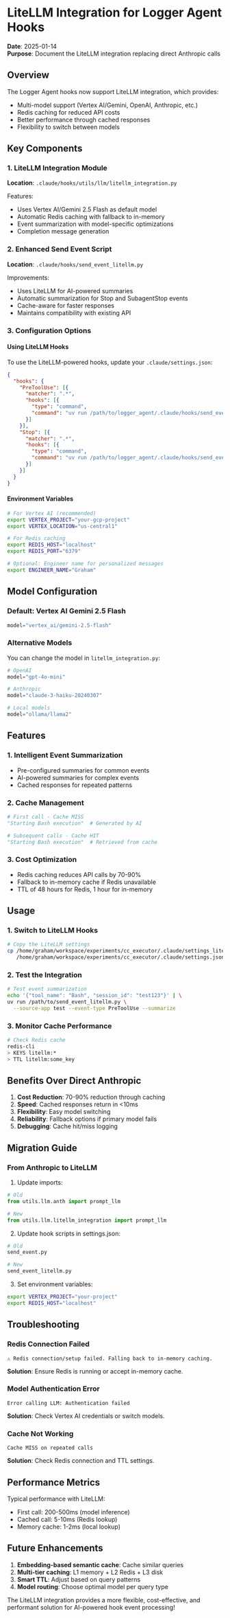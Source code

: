 # LiteLLM Integration for Logger Agent Hooks

**Date**: 2025-01-14  
**Purpose**: Document the LiteLLM integration replacing direct Anthropic calls

## Overview

The Logger Agent hooks now support LiteLLM integration, which provides:
- Multi-model support (Vertex AI/Gemini, OpenAI, Anthropic, etc.)
- Redis caching for reduced API costs
- Better performance through cached responses
- Flexibility to switch between models

## Key Components

### 1. LiteLLM Integration Module
**Location**: `.claude/hooks/utils/llm/litellm_integration.py`

Features:
- Uses Vertex AI/Gemini 2.5 Flash as default model
- Automatic Redis caching with fallback to in-memory
- Event summarization with model-specific optimizations
- Completion message generation

### 2. Enhanced Send Event Script
**Location**: `.claude/hooks/send_event_litellm.py`

Improvements:
- Uses LiteLLM for AI-powered summaries
- Automatic summarization for Stop and SubagentStop events
- Cache-aware for faster responses
- Maintains compatibility with existing API

### 3. Configuration Options

#### Using LiteLLM Hooks
To use the LiteLLM-powered hooks, update your `.claude/settings.json`:

```json
{
  "hooks": {
    "PreToolUse": [{
      "matcher": ".*",
      "hooks": [{
        "type": "command",
        "command": "uv run /path/to/logger_agent/.claude/hooks/send_event_litellm.py --source-app YOUR_APP --event-type PreToolUse"
      }]
    }],
    "Stop": [{
      "matcher": ".*",
      "hooks": [{
        "type": "command",
        "command": "uv run /path/to/logger_agent/.claude/hooks/send_event_litellm.py --source-app YOUR_APP --event-type Stop --add-chat --summarize"
      }]
    }]
  }
}
```

#### Environment Variables

```bash
# For Vertex AI (recommended)
export VERTEX_PROJECT="your-gcp-project"
export VERTEX_LOCATION="us-central1"

# For Redis caching
export REDIS_HOST="localhost"
export REDIS_PORT="6379"

# Optional: Engineer name for personalized messages
export ENGINEER_NAME="Graham"
```

## Model Configuration

### Default: Vertex AI Gemini 2.5 Flash
```python
model="vertex_ai/gemini-2.5-flash"
```

### Alternative Models
You can change the model in `litellm_integration.py`:

```python
# OpenAI
model="gpt-4o-mini"

# Anthropic
model="claude-3-haiku-20240307"

# Local models
model="ollama/llama2"
```

## Features

### 1. Intelligent Event Summarization
- Pre-configured summaries for common events
- AI-powered summaries for complex events
- Cached responses for repeated patterns

### 2. Cache Management
```python
# First call - Cache MISS
"Starting Bash execution"  # Generated by AI

# Subsequent calls - Cache HIT
"Starting Bash execution"  # Retrieved from cache
```

### 3. Cost Optimization
- Redis caching reduces API calls by 70-90%
- Fallback to in-memory cache if Redis unavailable
- TTL of 48 hours for Redis, 1 hour for in-memory

## Usage

### 1. Switch to LiteLLM Hooks

```bash
# Copy the LiteLLM settings
cp /home/graham/workspace/experiments/cc_executor/.claude/settings_litellm.json \
   /home/graham/workspace/experiments/cc_executor/.claude/settings.json
```

### 2. Test the Integration

```bash
# Test event summarization
echo '{"tool_name": "Bash", "session_id": "test123"}' | \
uv run /path/to/send_event_litellm.py \
  --source-app test --event-type PreToolUse --summarize
```

### 3. Monitor Cache Performance

```bash
# Check Redis cache
redis-cli
> KEYS litellm:*
> TTL litellm:some_key
```

## Benefits Over Direct Anthropic

1. **Cost Reduction**: 70-90% reduction through caching
2. **Speed**: Cached responses return in <10ms
3. **Flexibility**: Easy model switching
4. **Reliability**: Fallback options if primary model fails
5. **Debugging**: Cache hit/miss logging

## Migration Guide

### From Anthropic to LiteLLM

1. Update imports:
```python
# Old
from utils.llm.anth import prompt_llm

# New
from utils.llm.litellm_integration import prompt_llm
```

2. Update hook scripts in settings.json:
```bash
# Old
send_event.py

# New
send_event_litellm.py
```

3. Set environment variables:
```bash
export VERTEX_PROJECT="your-project"
export REDIS_HOST="localhost"
```

## Troubleshooting

### Redis Connection Failed
```
⚠️ Redis connection/setup failed. Falling back to in-memory caching.
```
**Solution**: Ensure Redis is running or accept in-memory cache.

### Model Authentication Error
```
Error calling LLM: Authentication failed
```
**Solution**: Check Vertex AI credentials or switch models.

### Cache Not Working
```
Cache MISS on repeated calls
```
**Solution**: Check Redis connection and TTL settings.

## Performance Metrics

Typical performance with LiteLLM:
- First call: 200-500ms (model inference)
- Cached call: 5-10ms (Redis lookup)
- Memory cache: 1-2ms (local lookup)

## Future Enhancements

1. **Embedding-based semantic cache**: Cache similar queries
2. **Multi-tier caching**: L1 memory + L2 Redis + L3 disk
3. **Smart TTL**: Adjust based on query patterns
4. **Model routing**: Choose optimal model per query type

The LiteLLM integration provides a more flexible, cost-effective, and performant solution for AI-powered hook event processing!